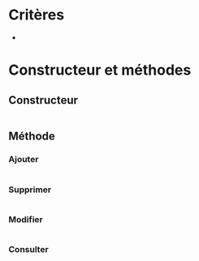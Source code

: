 
# Critères

- 

# Constructeur et méthodes

## Constructeur

```java

```

## Méthode

### Ajouter

```java


```

### Supprimer

```java


```

### Modifier

```java


```

### Consulter

```java


```
